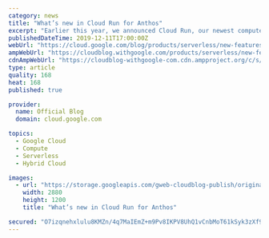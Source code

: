 ```yaml
---
category: news
title: "What’s new in Cloud Run for Anthos"
excerpt: "Earlier this year, we announced Cloud Run, our newest compute platform for serverless containers, which runs either on Google’s fully managed infrastructure–or on your Google Kubernetes Engine (GKE) clusters with Cloud Run for Anthos. This portability is achieved with Knative open-source APIs.With Cloud"
publishedDateTime: 2019-12-11T17:00:00Z
webUrl: "https://cloud.google.com/blog/products/serverless/new-features-in-cloud-run-for-anthos-ga/"
ampWebUrl: "https://cloudblog.withgoogle.com/products/serverless/new-features-in-cloud-run-for-anthos-ga/amp/"
cdnAmpWebUrl: "https://cloudblog-withgoogle-com.cdn.ampproject.org/c/s/cloudblog.withgoogle.com/products/serverless/new-features-in-cloud-run-for-anthos-ga/amp/"
type: article
quality: 168
heat: 168
published: true

provider:
  name: Official Blog
  domain: cloud.google.com

topics:
  - Google Cloud
  - Compute
  - Serverless
  - Hybrid Cloud

images:
  - url: "https://storage.googleapis.com/gweb-cloudblog-publish/original_images/GCP_Serverless.jpg"
    width: 2880
    height: 1200
    title: "What’s new in Cloud Run for Anthos"

secured: "O7izqnehxlulu8KMZn/4q7MaIEmZ+m9Pv8IKPV8UhQ1vCnbMoT61kSyk3zXf9nEKmF6MyCAucF6jDW7qK//mtA1Ug6t2DoG4ewoqgW7ypbIQC2C/EnhFaD9OQeLBL27zAF1M24j8eLVfk4GYNICSJ42S3HbuxyfgIiNPNQ+CBE3yASdA/2kC/k12A4yXRy21osbAI0oVV5meUZLfonioQlX+mXAoic1BCVgvFGPoyoe3z8hCQYKFVj2agP5uKuupCK+iuQcoMiMfIMgkI715sf8aw7BAORsBZB6YCCkCcc7NM2V5S/Dh+ENkScNbidiqFz4O7p5Z8C/a1qbc2WyxJw==;Axl6jHSD75MxrMTWc4dE0w=="
---
```



